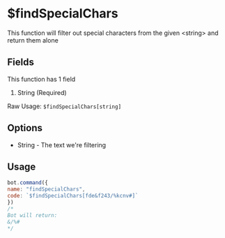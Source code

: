 # $findSpecialChars

This function will filter out special characters from the given &lt;string&gt; and return them alone

## Fields

This function has 1 field

1. String \(Required\)

Raw Usage: `$findSpecialChars[string]`

## Options

* String - The text we're filtering

## Usage

```javascript
bot.command({
name: "findSpecialChars",
code: `$findSpecialChars[fde&f243/%kcnv#]`
})
/*
Bot will return:
&/%#
*/
```

